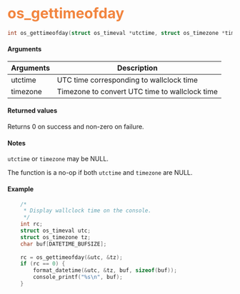 ## <font color="F2853F" style="font-size:24pt">os_gettimeofday</font>

```c
int os_gettimeofday(struct os_timeval *utctime, struct os_timezone *timezone); 
```

#### Arguments

| Arguments | Description |
|-----------|-------------|
| utctime | UTC time corresponding to wallclock time  |
| timezone | Timezone to convert UTC time to wallclock time |

#### Returned values

Returns 0 on success and non-zero on failure.

#### Notes
`utctime` or `timezone` may be NULL.

The function is a no-op if both `utctime` and `timezone` are NULL.

#### Example

<Add text to set up the context for the example here>

```c
    /*
     * Display wallclock time on the console.
     */
    int rc;
    struct os_timeval utc;
    struct os_timezone tz;
    char buf[DATETIME_BUFSIZE];
    
    rc = os_gettimeofday(&utc, &tz);
    if (rc == 0) {
        format_datetime(&utc, &tz, buf, sizeof(buf));
        console_printf("%s\n", buf);
    }
    
```

